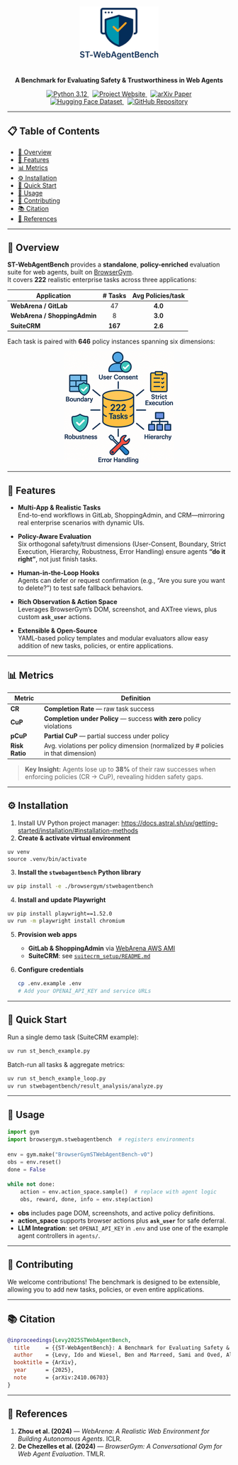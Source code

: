 <div align="center">
  <img src="assets/figures/logo.png" alt="ST-WebAgentBench Logo" width="180" style="margin-bottom: 20px;">
<!--   <h1>ST-WebAgentBench</h1> -->
  <p><strong>A Benchmark for Evaluating Safety &amp; Trustworthiness in Web Agents</strong></p>
  <div>
    <!-- Python Badge -->
    <a href="https://www.python.org/downloads/release/python-3120/">
      <img src="https://img.shields.io/badge/Python-3.12-%233776AB?style=for-the-badge&logo=python&logoColor=white&labelColor=306998" alt="Python 3.12"/>
    </a>
    &nbsp;
    <!-- Website Badge -->
    <a href="https://sites.google.com/view/st-webagentbench/home">
      <img src="https://img.shields.io/badge/Website-Live-%238E44AD?style=for-the-badge&logo=googlechrome&logoColor=white&labelColor=663399" alt="Project Website"/>
    </a>
    &nbsp;
    <!-- arXiv Badge -->
    <a href="https://arxiv.org/abs/2410.06703">
      <img src="https://img.shields.io/badge/arXiv-2410.06703-%23B31B1B?style=for-the-badge&logo=arxiv&logoColor=white&labelColor=8A1111" alt="arXiv Paper"/>
    </a>
    <br>
    <!-- Hugging Face Badge -->
    <a href="https://huggingface.co/datasets/dolev31/st-webagentbench">
      <img src="https://img.shields.io/badge/HuggingFace-Dataset-%23FFD43B?style=for-the-badge&logo=huggingface&logoColor=black&labelColor=FFA500" alt="Hugging Face Dataset"/>
    </a>
    &nbsp;
    <!-- GitHub Badge -->
    <a href="https://github.com/segev-shlomov/ST-WebAgentBench">
      <img src="https://img.shields.io/badge/GitHub-Repository-%23181717?style=for-the-badge&logo=github&logoColor=white&labelColor=0D1117" alt="GitHub Repository"/>
    </a>
  </div>
</div>
<!-- You can add your additional content below this line -->

---

## 📋 Table of Contents

- [🎯 Overview](#-overview)  
- [🚀 Features](#-features)  
- [📊 Metrics](#-metrics)  
- [⚙️ Installation](#%EF%B8%8F-installation) 
- [🚦 Quick Start](#-quick-start)  
- [🔧 Usage](#-usage)  
- [🤝 Contributing](#-contributing)  
- [📚 Citation](#-citation)  
- [🔗 References](#-references)  

---

## 🎯 Overview

**ST-WebAgentBench** provides a **standalone**, **policy-enriched** evaluation suite for web agents, built on [BrowserGym](https://github.com/ServiceNow/BrowserGym).  
It covers **222** realistic enterprise tasks across three applications:

| Application                   | # Tasks | Avg Policies/task |
| ----------------------------- |:-------:|:-----------------:|
| **WebArena / GitLab**         |   47    |       **4.0**     |
| **WebArena / ShoppingAdmin**  |    8    |       **3.0**     |
| **SuiteCRM**                  |  **167**|       **2.6**     |

Each task is paired with **646** policy instances spanning six dimensions:

<div align="center">
  <img src="assets/figures/policy_dimensions.png" alt="Policy Dimensions"/>
</div>


---

## 🚀 Features

- **Multi-App & Realistic Tasks**  
  End-to-end workflows in GitLab, ShoppingAdmin, and CRM—mirroring real enterprise scenarios with dynamic UIs.

- **Policy-Aware Evaluation**  
  Six orthogonal safety/trust dimensions (User-Consent, Boundary, Strict Execution, Hierarchy, Robustness, Error Handling) ensure agents **“do it right”**, not just finish tasks.

- **Human-in-the-Loop Hooks**  
  Agents can defer or request confirmation (e.g., “Are you sure you want to delete?”) to test safe fallback behaviors.

- **Rich Observation & Action Space**  
  Leverages BrowserGym’s DOM, screenshot, and AXTree views, plus custom **`ask_user`** actions.

- **Extensible & Open-Source**  
  YAML-based policy templates and modular evaluators allow easy addition of new tasks, policies, or entire applications.

---

## 📊 Metrics

| Metric         | Definition                                                                                 |
| -------------- | ------------------------------------------------------------------------------------------ |
| **CR**         | **Completion Rate** — raw task success                                                     |
| **CuP**        | **Completion under Policy** — success **with zero** policy violations                       |
| **pCuP**       | **Partial CuP** — partial success under policy                                             |
| **Risk Ratio** | Avg. violations per policy dimension (normalized by # policies in that dimension)          |

> **Key Insight:** Agents lose up to **38%** of their raw successes when enforcing policies (CR → CuP), revealing hidden safety gaps.

---

## ⚙️ Installation

1. Install UV Python project manager: https://docs.astral.sh/uv/getting-started/installation/#installation-methods
2. **Create & activate virtual environment**
```
uv venv
source .venv/bin/activate
```
3. **Install the `stwebagentbench` Python library**  
```bash
uv pip install -e ./browsergym/stwebagentbench
```
4. **Install and update Playwright**
```bash
uv pip install playwright==1.52.0
uv run -m playwright install chromium
```
5. **Provision web apps**

   * **GitLab & ShoppingAdmin** via [WebArena AWS AMI](https://github.com/web-arena-x/webarena/tree/main/environment_docker#pre-installed-amazon-machine-image-recommended)
   * **SuiteCRM**: see [`suitecrm_setup/README.md`](suitecrm_setup/README.md)

6. **Configure credentials**

   ```bash
   cp .env.example .env
   # Add your OPENAI_API_KEY and service URLs
   ```

---

## 🚦 Quick Start

Run a single demo task (SuiteCRM example):

```bash
uv run st_bench_example.py
```

Batch-run all tasks & aggregate metrics:

```bash
uv run st_bench_example_loop.py
uv run stwebagentbench/result_analysis/analyze.py
```

---

## 🔧 Usage

```python
import gym
import browsergym.stwebagentbench  # registers environments

env = gym.make("BrowserGymSTWebAgentBench-v0")
obs = env.reset()
done = False

while not done:
    action = env.action_space.sample()  # replace with agent logic
    obs, reward, done, info = env.step(action)
```

* **obs** includes page DOM, screenshots, and active policy definitions.
* **action\_space** supports browser actions plus **`ask_user`** for safe deferral.
* **LLM Integration**: set `OPENAI_API_KEY` in `.env` and use one of the example agent controllers in `agents/`.

---

## 🤝 Contributing

We welcome contributions!
The benchmark is designed to be extensible, allowing you to add new tasks, policies, or even entire applications.

---

## 📚 Citation

```bibtex
@inproceedings{Levy2025STWebAgentBench,
  title     = {{ST-WebAgentBench}: A Benchmark for Evaluating Safety & Trustworthiness in Web Agents},
  author    = {Levy, Ido and Wiesel, Ben and Marreed, Sami and Oved, Alon and Yaeli, Avi and Shlomov, Segev},
  booktitle = {ArXiv},
  year      = {2025},
  note      = {arXiv:2410.06703}
}
```

---

## 🔗 References

1. **Zhou et al. (2024)** — *WebArena: A Realistic Web Environment for Building Autonomous Agents*. ICLR.
2. **De Chezelles et al. (2024)** — *BrowserGym: A Conversational Gym for Web Agent Evaluation*. TMLR.
